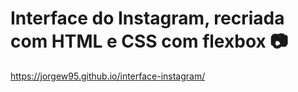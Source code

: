 # Interface do Instagram, recriada com HTML e CSS com flexbox :camera:
https://jorgew95.github.io/interface-instagram/



